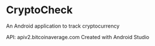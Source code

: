 # CryptoCheck
An Android application to track cryptocurrency

API: apiv2.bitcoinaverage.com
Created with Android Studio
